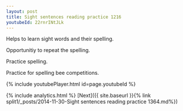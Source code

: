 ```yaml
---
layout: post
title: Sight sentences reading practice 1216
youtubeId: 22rnrINtJLk
---
```

 
 
Helps to learn sight words and their spelling.

Opportunitiy to repeat the spelling. 

Practice spelling. 
 
Practice for spelling bee competitions. 
 
{% include youtubePlayer.html id=page.youtubeId %}
 
 
{% include analytics.html %} 
[Next]({{ site.baseurl }}{% link  split1/_posts/2014-11-30-Sight sentences reading practice 1364.md%})
 
